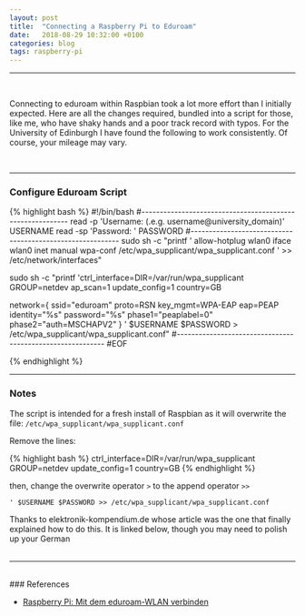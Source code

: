 ```yaml
---
layout: post
title:  "Connecting a Raspberry Pi to Eduroam"
date:   2018-08-29 10:32:00 +0100
categories: blog
tags: raspberry-pi
---
```

***
<br />
<p><span class="firstcharacter">C</span>onnecting to eduroam within Raspbian took a lot more effort than I initially expected. Here are all the changes required, bundled into a script for those, like me, who have shaky hands and a poor track record with typos. For the University of Edinburgh I have found the following to work consistently. Of course, your mileage may vary.</p><br>

***
### Configure Eduroam Script

{% highlight bash %}
#!/bin/bash
#----------------------------------------------------------
read -p 'Username: (.e.g. username@university_domain)' USERNAME
read -sp 'Password: ' PASSWORD
#----------------------------------------------------------
sudo sh -c "printf '
allow-hotplug wlan0
iface wlan0 inet manual
wpa-conf /etc/wpa_supplicant/wpa_supplicant.conf
' >> /etc/network/interfaces"

sudo sh -c "printf 'ctrl_interface=DIR=/var/run/wpa_supplicant GROUP=netdev
ap_scan=1
update_config=1
country=GB

network={
   ssid=\"eduroam\"
   proto=RSN
   key_mgmt=WPA-EAP
   eap=PEAP
   identity=\"%s\"
   password=\"%s\"
   phase1=\"peaplabel=0\"
   phase2=\"auth=MSCHAPV2\"
}
' $USERNAME $PASSWORD > /etc/wpa_supplicant/wpa_supplicant.conf"
#----------------------------------------------------------
#EOF

{% endhighlight %}

***
### Notes

The script is intended for a fresh install of Raspbian as it will overwrite the file: `/etc/wpa_supplicant/wpa_supplicant.conf`

Remove the lines:

{% highlight bash %}
ctrl_interface=DIR=/var/run/wpa_supplicant GROUP=netdev
update_config=1
country=GB
{% endhighlight %}

then, change the overwrite operator `>` to the append operator `>>`

`' $USERNAME $PASSWORD >> /etc/wpa_supplicant/wpa_supplicant.conf`

Thanks to elektronik-kompendium.de whose article was the one that finally explained how to do this. It is linked below, though you may need to polish up your German
<br><br>

***
<br />
### References

* [Raspberry Pi: Mit dem eduroam-WLAN verbinden](https://www.elektronik-kompendium.de/sites/raspberry-pi/2205191.htm)
